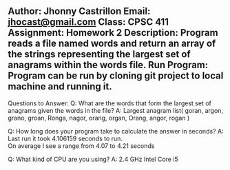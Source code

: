 Author:			Jhonny Castrillon
Email:			jhocast@gmail.com
Class:			CPSC 411
Assignment:		Homework 2
Description:	Program reads a file named words and return an array of the strings
				representing the largest set of anagrams within the words file.
Run Program:	Program can be run by cloning git project to local machine and running it.
------------------------------------------------------------------------------------------
Questions to Answer:
Q:	What are the words that form the largest set of anagrams given the words in the file?
A:	Largest anagram list(
    goran,
    argon,
    grano,
    groan,
    Ronga,
    nagor,
    orang,
    organ,
    Orang,
    angor,
    rogan
)

Q:	How long does your program take to calculate the answer in seconds?
A:	Last run it took 4.106159 seconds to run.  
	On average I see a range from 4.07 to 4.21 seconds
	
Q:	What kind of CPU are you using?
A:	2.4 GHz Intel Core i5